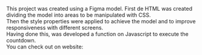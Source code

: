 This project was created using a Figma model. First de HTML was created dividing the model into areas to be manipulated with CSS.<br>
Then the style properties were applied to achieve the model and to improve responsiveness with different screens.<br>
Having done this, was developed a function on Javascript to execute the countdown.<br>
You can check out on website: 
